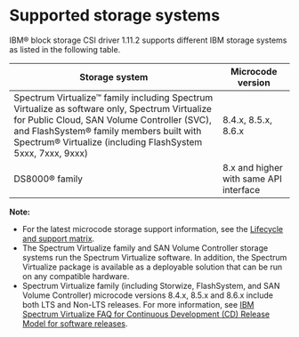 # Supported storage systems

IBM® block storage CSI driver 1.11.2 supports different IBM storage systems as listed in the following table.

|Storage system|Microcode version|
|--------------|-----------------|
|Spectrum Virtualize™ family including Spectrum Virtualize as software only, Spectrum Virtualize for Public Cloud, SAN Volume Controller (SVC), and FlashSystem® family members built with Spectrum® Virtualize (including FlashSystem 5xxx, 7xxx, 9xxx)|8.4.x, 8.5.x, 8.6.x|
|DS8000® family|8.x and higher with same API interface|

**Note:**

- For the latest microcode storage support information, see the [Lifecycle and support matrix](https://www.ibm.com/docs/en/stg-block-csi-driver?topic=SSRQ8T/landing/csi_lifecycle_support_matrix.html).
- The Spectrum Virtualize family and SAN Volume Controller storage systems run the Spectrum Virtualize software. In addition, the Spectrum Virtualize package is available as a deployable solution that can be run on any compatible hardware.
- Spectrum Virtualize family (including Storwize, FlashSystem, and SAN Volume Controller) microcode versions 8.4.x, 8.5.x and 8.6.x include both LTS and Non-LTS releases. For more information, see [IBM Spectrum Virtualize FAQ for Continuous Development (CD) Release Model for software releases](https://www.ibm.com/support/pages/node/6409554).


